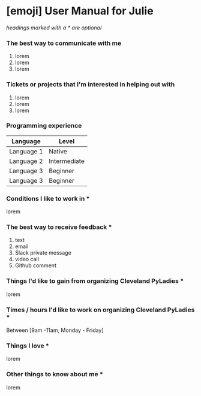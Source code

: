 # [emoji] User Manual for Julie

_headings marked with a * are optional_


### The best way to communicate with me
1. lorem
1. lorem
1. lorem


### Tickets or projects that I'm interested in helping out with

1. lorem
1. lorem
1. lorem


### Programming experience

|Language | Level |
| -- | -- 
|Language 1| Native |
|Language 2 | Intermediate|
|Language 3 | Beginner|
|Language 3 | Beginner |


### Conditions I like to work in *

lorem


### The best way to receive feedback *

1. text
1. email
1. Slack private message
1. video call
1. Github comment


### Things I'd like to gain from organizing Cleveland PyLadies *

lorem


### Times / hours I'd like to work on organizing Cleveland PyLadies *

Between [9am -11am, Monday - Friday] 


### Things I love *

lorem


### Other things to know about me *

lorem


